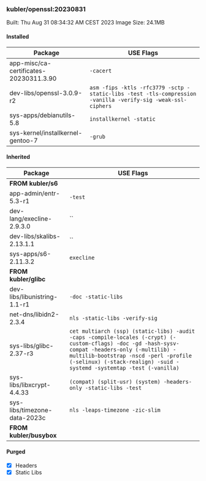 ### kubler/openssl:20230831

Built: Thu Aug 31 08:34:32 AM CEST 2023
Image Size: 24.1MB

#### Installed
Package | USE Flags
--------|----------
app-misc/ca-certificates-20230311.3.90 | `-cacert`
dev-libs/openssl-3.0.9-r2 | `asm -fips -ktls -rfc3779 -sctp -static-libs -test -tls-compression -vanilla -verify-sig -weak-ssl-ciphers`
sys-apps/debianutils-5.8 | `installkernel -static`
sys-kernel/installkernel-gentoo-7 | `-grub`
#### Inherited
Package | USE Flags
--------|----------
**FROM kubler/s6** |
app-admin/entr-5.3-r1 | `-test`
dev-lang/execline-2.9.3.0 | ``
dev-libs/skalibs-2.13.1.1 | ``
sys-apps/s6-2.11.3.2 | `execline`
**FROM kubler/glibc** |
dev-libs/libunistring-1.1-r1 | `-doc -static-libs`
net-dns/libidn2-2.3.4 | `nls -static-libs -verify-sig`
sys-libs/glibc-2.37-r3 | `cet multiarch (ssp) (static-libs) -audit -caps -compile-locales (-crypt) (-custom-cflags) -doc -gd -hash-sysv-compat -headers-only (-multilib) -multilib-bootstrap -nscd -perl -profile (-selinux) (-stack-realign) -suid -systemd -systemtap -test (-vanilla)`
sys-libs/libxcrypt-4.4.33 | `(compat) (split-usr) (system) -headers-only -static-libs -test`
sys-libs/timezone-data-2023c | `nls -leaps-timezone -zic-slim`
**FROM kubler/busybox** |
#### Purged
- [x] Headers
- [x] Static Libs
